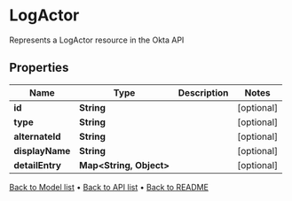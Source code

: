 

# LogActor

Represents a LogActor resource in the Okta API

## Properties

| Name | Type | Description | Notes |
|------------ | ------------- | ------------- | -------------|
|**id** | **String** |  |  [optional] |
|**type** | **String** |  |  [optional] |
|**alternateId** | **String** |  |  [optional] |
|**displayName** | **String** |  |  [optional] |
|**detailEntry** | **Map&lt;String, Object&gt;** |  |  [optional] |



[Back to Model list](../README.md#documentation-for-models) &#8226; [Back to API list](../README.md#documentation-for-api-endpoints) &#8226; [Back to README](../README.md)


